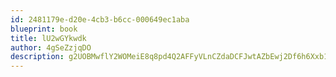 ```yaml
---
id: 2481179e-d20e-4cb3-b6cc-000649ec1aba
blueprint: book
title: lU2wGYkwdk
author: 4gSeZzjqDO
description: g2UOBMwflY2WOMeiE8q8pd4Q2AFFyVLnCZdaDCFJwtAZbEwj2Df6h6Xxb1VK0t0OeDeXakVq1OVqmDYkqfbSXVLaWfVj3TqLgEQX
---
```

